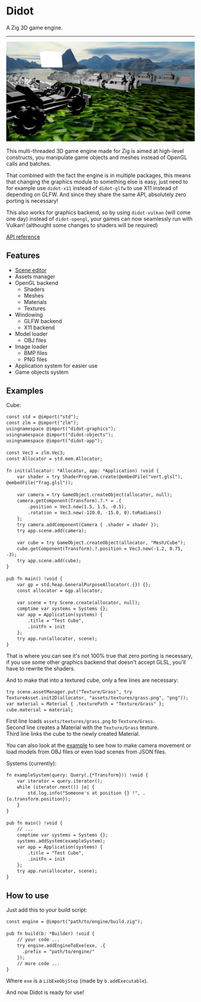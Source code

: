 # Didot
A Zig 3D game engine.

---

![Demo featuring skybox, karts, grass and a cube](https://raw.githubusercontent.com/zenith391/didot/master/examples/kart-and-cubes.png)

This multi-threaded 3D game engine made for Zig is aimed at high-level constructs, you manipulate game objects and meshes instead of OpenGL calls and batches.

That combined with the fact the engine is in multiple packages, this means that changing the graphics module to something else is easy,
just need to for example use `didot-x11` instead of `didot-glfw` to use X11 instead of depending on GLFW. And since they share the same API, absolutely zero porting is necessary!

This also works for graphics backend, so by using `didot-vulkan` (will come one day) instead of `didot-opengl`, your games can now seamlessly run with Vulkan! (althought some changes to shaders will be required)

[API reference](https://zenith391.github.io/didot/#root)

## Features
- [Scene editor](https://github.com/zenith391/didot-editor)
- Assets manager
- OpenGL backend
  - Shaders
  - Meshes
  - Materials
  - Textures
- Windowing
  - GLFW backend
  - X11 backend
- Model loader
  - OBJ files
- Image loader
  - BMP files
  - PNG files
- Application system for easier use
- Game objects system

## Examples

Cube:
```zig
const std = @import("std");
const zlm = @import("zlm");
usingnamespace @import("didot-graphics");
usingnamespace @import("didot-objects");
usingnamespace @import("didot-app");

const Vec3 = zlm.Vec3;
const Allocator = std.mem.Allocator;

fn init(allocator: *Allocator, app: *Application) !void {
    var shader = try ShaderProgram.create(@embedFile("vert.glsl"), @embedFile("frag.glsl"));

    var camera = try GameObject.createObject(allocator, null);
    camera.getComponent(Transform).?.* = .{
        .position = Vec3.new(1.5, 1.5, -0.5),
        .rotation = Vec3.new(-120.0, -15.0, 0).toRadians()
    };
    try camera.addComponent(Camera { .shader = shader });
    try app.scene.add(camera);
    
    var cube = try GameObject.createObject(allocator, "Mesh/Cube");
    cube.getComponent(Transform).?.position = Vec3.new(-1.2, 0.75, -3);
    try app.scene.add(cube);
}

pub fn main() !void {
    var gp = std.heap.GeneralPurposeAllocator(.{}) {};
    const allocator = &gp.allocator;

    var scene = try Scene.create(allocator, null);
    comptime var systems = Systems {};
    var app = Application(systems) {
        .title = "Test Cube",
        .initFn = init
    };
    try app.run(allocator, scene);
}
```
That is where you can see it's not 100% true that zero porting is necessary, if you use some other graphics backend that doesn't accept GLSL, you'll have to rewrite the shaders.

And to make that into a textured cube, only a few lines are necessary:
```zig
try scene.assetManager.put("Texture/Grass", try TextureAsset.init2D(allocator, "assets/textures/grass.png", "png"));
var material = Material { .texturePath = "Texture/Grass" };
cube.material = material;
```
First line loads `assets/textures/grass.png` to `Texture/Grass`.  
Second line creates a Material with the `Texture/Grass` texture.  
Third line links the cube to the newly created Material.

You can also look at the [example](https://github.com/zenith391/didot/blob/master/examples/test-portal/example-scene.zig) to see how to make camera movement or load models from OBJ files or even load scenes from JSON files.

Systems (currently):
```zig
fn exampleSystem(query: Query(.{*Transform})) !void {
    var iterator = query.iterator();
    while (iterator.next()) |o| {
        std.log.info("Someone's at position {} !", .{o.transform.position});
    }
}

pub fn main() !void {
    // ...
    comptime var systems = Systems {};
    systems.addSystem(exampleSystem);
    var app = Application(systems) {
        .title = "Test Cube",
        .initFn = init
    };
    try app.run(allocator, scene);
}
```

## How to use

Just add this to your build script:
```zig
const engine = @import("path/to/engine/build.zig");

pub fn build(b: *Builder) !void {
    // your code ...
    try engine.addEngineToExe(exe, .{
      .prefix = "path/to/engine/"
    });
    // more code ...
}
```
Where `exe` is a `LibExeObjStep` (made by `b.addExecutable`).

And now Didot is ready for use!
